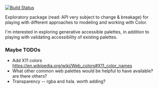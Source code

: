 [![Build Status](https://travis-ci.org/tesk9/palette.svg?branch=master)](https://travis-ci.org/tesk9/palette)

Exploratory package (read: API very subject to change & breakage) for playing with different approaches to modeling and working with Color.

I'm interested in exploring generative accessible palettes, in addition to playing with validating accessibility of existing palettes.


### Maybe TODOs

- Add X11 colors https://en.wikipedia.org/wiki/Web_colors#X11_color_names
- What other common web palettes would be helpful to have available? are there others?
- Transparency -- rgba and hsla. worth adding?
